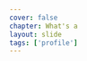 ```yaml
---
cover: false
chapter: What's a
layout: slide
tags: ['profile']
---
```


<div class="octicon octicon-person"></div>
